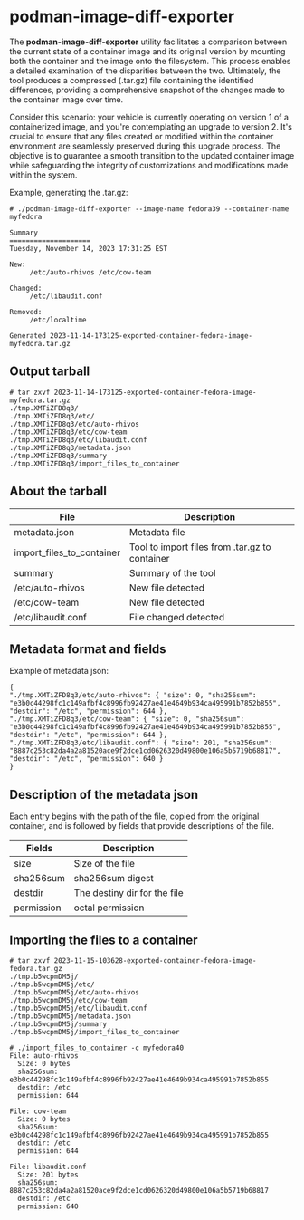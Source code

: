 # podman-image-diff-exporter

The **podman-image-diff-exporter** utility facilitates a comparison between the current state of a container image and its original version by mounting both the container and the image onto the filesystem. This process enables a detailed examination of the disparities between the two. Ultimately, the tool produces a compressed (.tar.gz) file containing the identified differences, providing a comprehensive snapshot of the changes made to the container image over time.

Consider this scenario: your vehicle is currently operating on version 1 of a containerized image, and you're contemplating an upgrade to version 2. It's crucial to ensure that any files created or modified within the container environment are seamlessly preserved during this upgrade process. The objective is to guarantee a smooth transition to the updated container image while safeguarding the integrity of customizations and modifications made within the system.

Example, generating the .tar.gz:
```
# ./podman-image-diff-exporter --image-name fedora39 --container-name myfedora

Summary
====================
Tuesday, November 14, 2023 17:31:25 EST

New:
	 /etc/auto-rhivos /etc/cow-team

Changed:
	 /etc/libaudit.conf

Removed:
	 /etc/localtime

Generated 2023-11-14-173125-exported-container-fedora-image-myfedora.tar.gz
```

## Output tarball
```
# tar zxvf 2023-11-14-173125-exported-container-fedora-image-myfedora.tar.gz
./tmp.XMTiZFD8q3/
./tmp.XMTiZFD8q3/etc/
./tmp.XMTiZFD8q3/etc/auto-rhivos
./tmp.XMTiZFD8q3/etc/cow-team
./tmp.XMTiZFD8q3/etc/libaudit.conf
./tmp.XMTiZFD8q3/metadata.json
./tmp.XMTiZFD8q3/summary
./tmp.XMTiZFD8q3/import_files_to_container
```

## About the tarball

File                      | Description
------------------------- | -------------
metadata.json             | Metadata file
import_files_to_container | Tool to import files from .tar.gz to container
summary                   | Summary of the tool
/etc/auto-rhivos          | New file detected
/etc/cow-team             | New file detected
/etc/libaudit.conf        | File changed detected

## Metadata format and fields

Example of metadata json:
```
{
"./tmp.XMTiZFD8q3/etc/auto-rhivos": { "size": 0, "sha256sum": "e3b0c44298fc1c149afbf4c8996fb92427ae41e4649b934ca495991b7852b855", "destdir": "/etc", "permission": 644 },
"./tmp.XMTiZFD8q3/etc/cow-team": { "size": 0, "sha256sum": "e3b0c44298fc1c149afbf4c8996fb92427ae41e4649b934ca495991b7852b855", "destdir": "/etc", "permission": 644 },
"./tmp.XMTiZFD8q3/etc/libaudit.conf": { "size": 201, "sha256sum": "8887c253c82da4a2a81520ace9f2dce1cd0626320d49800e106a5b5719b68817", "destdir": "/etc", "permission": 640 }
}
```

## Description of the metadata json

Each entry begins with the path of the file, copied from the original container, and is followed by fields that provide descriptions of the file.

Fields     | Description
--------   | ----------------
size       | Size of the file
sha256sum  | sha256sum digest
destdir    | The destiny dir for the file
permission | octal permission

## Importing the files to a container
```
# tar zxvf 2023-11-15-103628-exported-container-fedora-image-fedora.tar.gz
./tmp.b5wcpmDM5j/
./tmp.b5wcpmDM5j/etc/
./tmp.b5wcpmDM5j/etc/auto-rhivos
./tmp.b5wcpmDM5j/etc/cow-team
./tmp.b5wcpmDM5j/etc/libaudit.conf
./tmp.b5wcpmDM5j/metadata.json
./tmp.b5wcpmDM5j/summary
./tmp.b5wcpmDM5j/import_files_to_container

# ./import_files_to_container -c myfedora40
File: auto-rhivos
  Size: 0 bytes
  sha256sum: e3b0c44298fc1c149afbf4c8996fb92427ae41e4649b934ca495991b7852b855
  destdir: /etc
  permission: 644

File: cow-team
  Size: 0 bytes
  sha256sum: e3b0c44298fc1c149afbf4c8996fb92427ae41e4649b934ca495991b7852b855
  destdir: /etc
  permission: 644

File: libaudit.conf
  Size: 201 bytes
  sha256sum: 8887c253c82da4a2a81520ace9f2dce1cd0626320d49800e106a5b5719b68817
  destdir: /etc
  permission: 640
```
